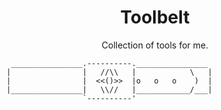 <div align="center">
  <p>
    <h1>Toolbelt</h1>
  </p>
  <p>
    Collection of tools for me.
  </p>
</div>

```
   ________________.----------.________________
  |                |   //\\   |            \   |
  |                |  <<()>>  |o   o   o    )  |
  |________________|   \\//   |____________/___|
                   `----------'
```
